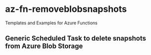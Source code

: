 # az-fn-removeblobsnapshots
Templates and Examples for Azure Functions

## Generic Scheduled Task to delete snapshots from Azure Blob Storage
